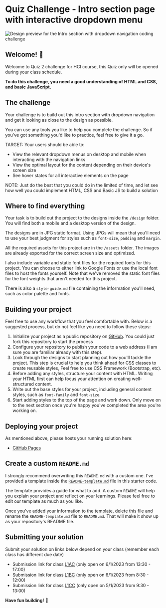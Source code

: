# Quiz Challenge - Intro section page with interactive dropdown menu

![Design preview for the Intro section with dropdown navigation coding challenge](./design/desktop-preview.jpg)

## Welcome! 👋

Welcome to Quiz 2 challenge for HCI course, this Quiz only will be opened during your class schedule.

**To do this challenge, you need a good understanding of HTML and CSS, and basic JavaScript.**

## The challenge

Your challenge is to build out this intro section with dropdown navigation and get it looking as close to the design as possible.

You can use any tools you like to help you complete the challenge. So if you've got something you'd like to practice, feel free to give it a go.

TARGET: Your users should be able to:

- View the relevant dropdown menus on desktop and mobile when interacting with the navigation links
- View the optimal layout for the content depending on their device's screen size
- See hover states for all interactive elements on the page

NOTE: 
Just do the best that you could do in the limited of time, and let see how well you could implement HTML, CSS and Basic JS to build a solution

## Where to find everything

Your task is to build out the project to the designs inside the `/design` folder. You will find both a mobile and a desktop version of the design. 

The designs are in JPG static format. Using JPGs will mean that you'll need to use your best judgment for styles such as `font-size`, `padding` and `margin`. 

All the required assets for this project are in the `/assets` folder. The images are already exported for the correct screen size and optimized.

I also include variable and static font files for the required fonts for this project. You can choose to either link to Google Fonts or use the local font files to host the fonts yourself. Note that we've removed the static font files for the font weights that aren't needed for this project.

There is also a `style-guide.md` file containing the information you'll need, such as color palette and fonts.

## Building your project

Feel free to use any workflow that you feel comfortable with. Below is a suggested process, but do not feel like you need to follow these steps:

1. Initialize your project as a public repository on [GitHub](https://github.com/). You could just fork this repository to start the process
2. Configure your repository to publish your code to a web address (I am sure you are familiar already with this step). 
3. Look through the designs to start planning out how you'll tackle the project. This step is crucial to help you think ahead for CSS classes to create reusable styles, Feel free to use CSS Framework (Bootstrap, etc).
4. Before adding any styles, structure your content with HTML. Writing your HTML first can help focus your attention on creating well-structured content.
5. Write out the base styles for your project, including general content styles, such as `font-family` and `font-size`.
6. Start adding styles to the top of the page and work down. Only move on to the next section once you're happy you've completed the area you're working on.

## Deploying your project

As mentioned above, please hosts your running solution here:

- [GitHub Pages](https://pages.github.com/)

## Create a custom `README.md`

I strongly recommend overwriting this `README.md` with a custom one. I've provided a template inside the [`README-template.md`](./README-template.md) file in this starter code.

The template provides a guide for what to add. A custom `README` will help you explain your project and reflect on your learnings. Please feel free to edit our template as much as you like.

Once you've added your information to the template, delete this file and rename the `README-template.md` file to `README.md`. That will make it show up as your repository's README file.

## Submitting your solution

Submit your solution on links below depend on your class (remember each class has different due date)

* Submission link for class [L1AC](https://forms.office.com/r/JR157cR8nz) (only open on 6/1/2023 from 13:30 - 17:00)
* Submission link for class [L1BC](https://forms.office.com/r/6LGsa2siuJ) (only open on 6/1/2023 from 8:30 - 12:00)
* Submission link for class [L1CC](https://forms.office.com/r/FL0AZjSCNi) (only open on 5/1/2023 from 9:30 - 13:00)

**Have fun building!** 🚀
